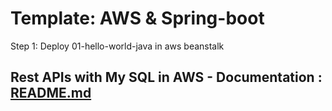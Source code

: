 # Template: AWS & Spring-boot

Step 1: Deploy 01-hello-world-java in aws beanstalk

## Rest APIs with My SQL in AWS - Documentation : <a href="https://github.com/tech-kishore/template-aws-springboot/blob/main/01-hello-world-java/README.md" target="_blank">README.md</a>
